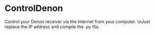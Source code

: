 # ControlDenon
Control your Denon receiver via the Internet from your computer.
\nJust replace the IP address and compile the .py file.
